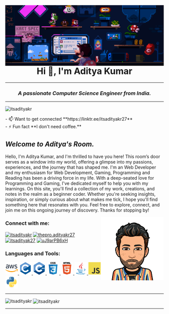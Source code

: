 <img src="resources/gif.gif" align = "left" alt="Mario Coding GIF">
<h1 align="center">Hi 👋, I'm Aditya Kumar</h1>
<hr>
<h3 align="center"><em>A passionate Computer Science Engineer from India.</em></h3>
<hr>
<p align="left"> <img src="https://komarev.com/ghpvc/?username=itsadityakr&label=Profile%20views&color=0e75b6&style=flat" alt="itsadityakr" /> </p>
- 📫 Want to get connected **https://linktr.ee/itsadityakr27**
<br>
- ⚡ Fun fact **I don't need coffee.**
<p><strong><em><h2>Welcome to Aditya's Room.</h2></em></strong></p>
<p>
    Hello, I'm Aditya Kumar, and I'm thrilled to have you here! This room’s door serves as a window into my world, offering a glimpse into my passions, experiences, and the journey that has shaped me.
    I'm an Web Developer and my enthusiasm for Web Development, Gaming, Programming and Reading has been a driving force in my life. With a deep-seated love for Programming and Gaming, I've dedicated myself to help you with my learnings.
    On this site, you'll find a collection of my work, creations, and notes in the realm as a beginner coder. Whether you're seeking insights, inspiration, or simply curious about what makes me tick, I hope you'll find something here that resonates with you.
    Feel free to explore, connect, and join me on this ongoing journey of discovery. Thanks for stopping by!</p>
</p>
<img src="resources/gif2.gif" align = "right" alt="Mario Coding GIF" width="200">
    <h3 align="left">Connect with me:</h3>
<p align="left">
<a href="https://linkedin.com/in/itsadityakr" target="blank"><img align="center" src="https://raw.githubusercontent.com/rahuldkjain/github-profile-readme-generator/master/src/images/icons/Social/linked-in-alt.svg" alt="itsadityakr" height="30" width="40" /></a>
<a href="https://instagram.com/thepro.adityakr27" target="blank"><img align="center" src="https://raw.githubusercontent.com/rahuldkjain/github-profile-readme-generator/master/src/images/icons/Social/instagram.svg" alt="thepro.adityakr27" height="30" width="40" /></a>
<a href="https://auth.geeksforgeeks.org/user/itsadityak27" target="blank"><img align="center" src="https://raw.githubusercontent.com/rahuldkjain/github-profile-readme-generator/master/src/images/icons/Social/geeks-for-geeks.svg" alt="itsadityak27" height="30" width="40" /></a>
<a href="https://discord.gg/uJ9arPB6xH" target="blank"><img align="center" src="https://raw.githubusercontent.com/rahuldkjain/github-profile-readme-generator/master/src/images/icons/Social/discord.svg" alt="uJ9arPB6xH" height="30" width="40" /></a>
</p>

<h3 align="left">Languages and Tools:</h3>
<p align="left"> <a href="https://aws.amazon.com" target="_blank" rel="noreferrer"> <img src="https://raw.githubusercontent.com/devicons/devicon/master/icons/amazonwebservices/amazonwebservices-original-wordmark.svg" alt="aws" width="40" height="40"/> </a> <a href="https://www.cprogramming.com/" target="_blank" rel="noreferrer"> <img src="https://raw.githubusercontent.com/devicons/devicon/master/icons/c/c-original.svg" alt="c" width="40" height="40"/> </a> <a href="https://www.w3schools.com/cpp/" target="_blank" rel="noreferrer"> <img src="https://raw.githubusercontent.com/devicons/devicon/master/icons/cplusplus/cplusplus-original.svg" alt="cplusplus" width="40" height="40"/> </a> <a href="https://www.w3schools.com/css/" target="_blank" rel="noreferrer"> <img src="https://raw.githubusercontent.com/devicons/devicon/master/icons/css3/css3-original-wordmark.svg" alt="css3" width="40" height="40"/> </a> <a href="https://www.w3.org/html/" target="_blank" rel="noreferrer"> <img src="https://raw.githubusercontent.com/devicons/devicon/master/icons/html5/html5-original-wordmark.svg" alt="html5" width="40" height="40"/> </a> <a href="https://www.java.com" target="_blank" rel="noreferrer"> <img src="https://raw.githubusercontent.com/devicons/devicon/master/icons/java/java-original.svg" alt="java" width="40" height="40"/> </a> <a href="https://developer.mozilla.org/en-US/docs/Web/JavaScript" target="_blank" rel="noreferrer"> <img src="https://raw.githubusercontent.com/devicons/devicon/master/icons/javascript/javascript-original.svg" alt="javascript" width="40" height="40"/> </a> <a href="https://www.python.org" target="_blank" rel="noreferrer"> <img src="https://raw.githubusercontent.com/devicons/devicon/master/icons/python/python-original.svg" alt="python" width="40" height="40"/> </a> </p>
<hr>
<p><img align="left" src="https://github-readme-stats.vercel.app/api/top-langs?username=itsadityakr&show_icons=true&locale=en&layout=compact" alt="itsadityakr" /></p>

<p>&nbsp;<img align="center" src="https://github-readme-stats.vercel.app/api?username=itsadityakr&show_icons=true&locale=en" alt="itsadityakr" /></p>
<hr>
